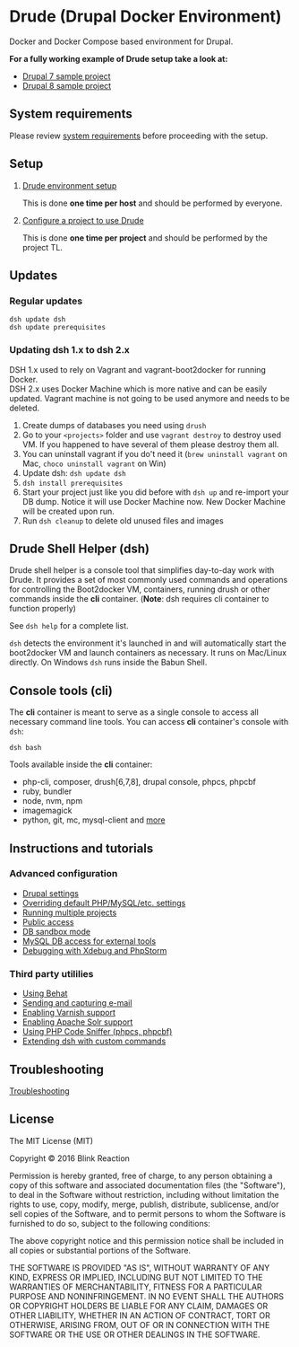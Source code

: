 # Drude (**Dru**pal **D**ocker **E**nvironment)

Docker and Docker Compose based environment for Drupal.

**For a fully working example of Drude setup take a look at:**
- [Drupal 7 sample project](https://github.com/blinkreaction/drude-d7-testing)
- [Drupal 8 sample project](https://github.com/blinkreaction/drude-d8-testing)


## System requirements

Please review [system requirements](/docs/system-requirements.md) before proceeding with the setup.


<a name="setup"></a>
## Setup

1. [Drude environment setup](/docs/drude-env-setup.md)
    
    This is done **one time per host** and should be performed by everyone.

2. [Configure a project to use Drude](/docs/drude-project-setup.md)

    This is done **one time per project** and should be performed by the project TL.


<a name="updates"></a>
## Updates

### Regular updates

```
dsh update dsh
dsh update prerequisites
```

### Updating dsh 1.x to dsh 2.x

DSH 1.x used to rely on Vagrant and vagrant-boot2docker for running Docker.  
DSH 2.x uses Docker Machine which is more native and can be easily updated.
Vagrant machine is not going to be used anymore and needs to be deleted. 

1. Create dumps of databases you need using `drush`
2. Go to your `<projects>` folder and use `vagrant destroy` to destroy used VM. If you happened to have several of them please destroy them all.
3. You can uninstall vagrant if you do't need it (`brew uninstall vagrant` on Mac, `choco uninstall vagrant` on Win)
4. Update dsh: `dsh update dsh`
5. `dsh install prerequisites`
6. Start your project just like you did before with `dsh up` and re-import your DB dump. Notice it will use Docker Machine now. New Docker Machine will be created upon run.
7. Run `dsh cleanup` to delete old unused files and images

<a name="dsh"></a>
## Drude Shell Helper (dsh)

Drude shell helper is a console tool that simplifies day-to-day work with Drude.
It provides a set of most commonly used commands and operations for controlling the Boot2docker VM, containers, running drush or other commands inside the **cli** container. (**Note**: dsh requires cli container to function properly)

See `dsh help` for a complete list.

`dsh` detects the environment it's launched in and will automatically start the boot2docker VM and launch containers as necessary.
It runs on Mac/Linux directly. On Windows `dsh` runs inside the Babun Shell.


<a name="cli"></a>
## Console tools (cli)

The **cli** container is meant to serve as a single console to access all necessary command line tools.
You can access **cli** container's console with `dsh`:

```
dsh bash
```

Tools available inside the **cli** container:

- php-cli, composer, drush[6,7,8], drupal console, phpcs, phpcbf
- ruby, bundler
- node, nvm, npm
- imagemagick
- python, git, mc, mysql-client and [more](https://github.com/blinkreaction/docker-drupal-cli)


<a name="instructions"></a>
## Instructions and tutorials

### Advanced configuration
- [Drupal settings](/docs/drupal-settings.md)
- [Overriding default PHP/MySQL/etc. settings](/docs/settings.md)
- [Running multiple projects](/docs/multiple-projects.md)
- [Public access](/docs/public-access.md)
- [DB sandbox mode](/docs/db-sandbox.md)
- [MySQL DB access for external tools](/docs/db-access.md)
- [Debugging with Xdebug and PhpStorm](/docs/xdebug.md)

### Third party utililies
- [Using Behat](/docs/behat.md)
- [Sending and capturing e-mail](/docs/mail.md)
- [Enabling Varnish support](/docs/varnish.md)
- [Enabling Apache Solr support](/docs/apache-solr.md)
- [Using PHP Code Sniffer (phpcs, phpcbf)](/docs/phpcs.md)
- [Extending dsh with custom commands](/docs/custom-commands.md)

<a name="troubleshooting"></a>
## Troubleshooting

[Troubleshooting](https://github.com/blinkreaction/drude/issues)


## License

The MIT License (MIT)

Copyright © 2016 Blink Reaction

Permission is hereby granted, free of charge, to any person obtaining a copy
of this software and associated documentation files (the "Software"), to deal
in the Software without restriction, including without limitation the rights
to use, copy, modify, merge, publish, distribute, sublicense, and/or sell
copies of the Software, and to permit persons to whom the Software is
furnished to do so, subject to the following conditions:

The above copyright notice and this permission notice shall be included in all
copies or substantial portions of the Software.

THE SOFTWARE IS PROVIDED "AS IS", WITHOUT WARRANTY OF ANY KIND, EXPRESS OR
IMPLIED, INCLUDING BUT NOT LIMITED TO THE WARRANTIES OF MERCHANTABILITY,
FITNESS FOR A PARTICULAR PURPOSE AND NONINFRINGEMENT. IN NO EVENT SHALL THE
AUTHORS OR COPYRIGHT HOLDERS BE LIABLE FOR ANY CLAIM, DAMAGES OR OTHER
LIABILITY, WHETHER IN AN ACTION OF CONTRACT, TORT OR OTHERWISE, ARISING FROM,
OUT OF OR IN CONNECTION WITH THE SOFTWARE OR THE USE OR OTHER DEALINGS IN THE
SOFTWARE.
